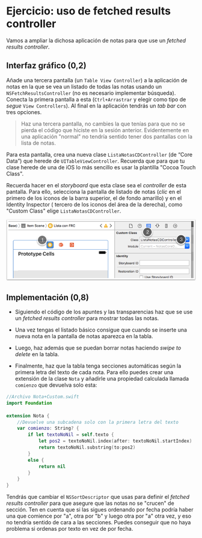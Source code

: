 # Ejercicio: uso de fetched results controller

Vamos a ampliar la dichosa aplicación de notas para que use un *fetched results controller*.

## Interfaz gráfico (0,2)

Añade una tercera pantalla (un `Table View Controller`) a la aplicación de notas en la que se vea un listado de todas las notas usando un `NSFetchResultsController` (no es necesario implementar búsqueda). Conecta la primera pantalla a esta (`Ctrl+Arrastrar` y elegir como tipo de *segue* `View Controllers`). Al final en la aplicación tendrás un *tab bar* con tres opciones.

> Haz una tercera pantalla, no cambies la que tenías para que no se pierda el código que hiciste en la sesión anterior. Evidentemente en una aplicación "normal" no tendría sentido tener dos pantallas con la lista de notas.

Para esta pantalla, crea una nueva clase `ListaNotasCDController` (de “Core Data”) que herede de `UITableViewController`. Recuerda que para que tu clase herede de una de iOS lo más sencillo es usar la plantilla "Cocoa Touch Class". 

Recuerda hacer en el *storyboard* que esta clase sea el *controller* de esta pantalla. Para ello, selecciona la pantalla de listado de notas (*clic* en el primero de los iconos de la barra superior, el de fondo amarillo)  y en el Identity Inspector ( tercero de los iconos del área de la derecha), como "Custom Class" elige `ListaNotasCDController`.

![](img/set_controller.png)

## Implementación (0,8)

- Siguiendo el código de los apuntes y las transparencias haz que se use un *fetched results controller* para mostrar todas las notas.

- Una vez tengas el listado básico consigue que cuando se inserte una nueva nota en la pantalla de notas aparezca en la tabla.
 
- Luego, haz además que se puedan borrar notas haciendo *swipe to delete* en la tabla.

- Finalmente, haz que la tabla tenga secciones automáticas según la primera letra del texto de cada nota. Para ello puedes crear una extensión de la clase `Nota` y añadirle una propiedad calculada llamada `comienzo` que devuelva solo esta:

```swift
//Archivo Nota+Custom.swift
import Foundation

extension Nota {
    //Devuelve una subcadena solo con la primera letra del texto
    var comienzo: String? {
        if let textoNoNil = self.texto {
            let pos2 = textoNoNil.index(after: textoNoNil.startIndex)
            return textoNoNil.substring(to:pos2)
        }
        else {
            return nil
        }
    }
}
```

Tendrás que cambiar el `NSSortDescriptor` que usas para definir el *fetched results controller* para que asegure que las notas no se "crucen" de sección. Ten en cuenta que si las sigues ordenando por fecha podría haber una que comience por "a", otra por "b" y luego otra por "a" otra vez, y eso no tendría sentido de cara a las secciones. Puedes conseguir que no haya problema si ordenas por texto en vez de por fecha.